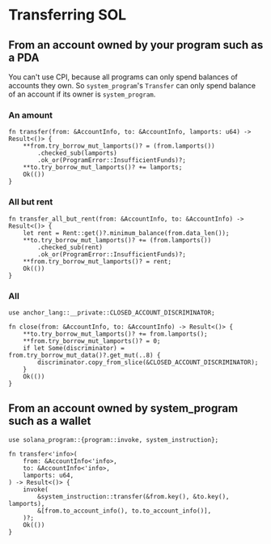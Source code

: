 # Transferring SOL

## From an account owned by your program such as a PDA

You can't use CPI, because all programs can only spend balances of
accounts they own. So `system_program`'s `Transfer` can only spend balance of
an account if its owner is `system_program`.

### An amount

```rust,ignore
fn transfer(from: &AccountInfo, to: &AccountInfo, lamports: u64) -> Result<()> {
    **from.try_borrow_mut_lamports()? = (from.lamports())
        .checked_sub(lamports)
        .ok_or(ProgramError::InsufficientFunds)?;
    **to.try_borrow_mut_lamports()? += lamports;
    Ok(())
}
```

### All but rent

```rust,ignore
fn transfer_all_but_rent(from: &AccountInfo, to: &AccountInfo) -> Result<()> {
    let rent = Rent::get()?.minimum_balance(from.data_len());
    **to.try_borrow_mut_lamports()? += (from.lamports())
        .checked_sub(rent)
        .ok_or(ProgramError::InsufficientFunds)?;
    **from.try_borrow_mut_lamports()? = rent;
    Ok(())
}
```

### All

```rust,ignore
use anchor_lang::__private::CLOSED_ACCOUNT_DISCRIMINATOR;

fn close(from: &AccountInfo, to: &AccountInfo) -> Result<()> {
    **to.try_borrow_mut_lamports()? += from.lamports();
    **from.try_borrow_mut_lamports()? = 0;
    if let Some(discriminator) = from.try_borrow_mut_data()?.get_mut(..8) {
        discriminator.copy_from_slice(&CLOSED_ACCOUNT_DISCRIMINATOR);
    }
    Ok(())
}
```

## From an account owned by system_program such as a wallet

```rust,ignore
use solana_program::{program::invoke, system_instruction};

fn transfer<'info>(
    from: &AccountInfo<'info>,
    to: &AccountInfo<'info>,
    lamports: u64,
) -> Result<()> {
    invoke(
        &system_instruction::transfer(&from.key(), &to.key(), lamports),
        &[from.to_account_info(), to.to_account_info()],
    )?;
    Ok(())
}
```
